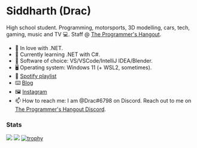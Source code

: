 # Siddharth (Drac)

High school student. Programming, motorsports, 3D modelling, cars, tech, gaming, music and TV :computer:. Staff @ [The Programmer's Hangout](https://discord.gg/programming).

- 🌱 In love with .NET. 
- 📘 Currently learning .NET with C#.
- 📔 Software of choice: VS/VSCode/IntelliJ IDEA/Blender.
- 🖥️ Operating system: Windows 11 (+ WSL2, sometimes).
- 🎵 [Spotify playlist](https://open.spotify.com/playlist/16c8EwGMSEp9NSRW8uZOSL?si=41c4699d34754baa)
- ⌨️ [Blog](https://bush-car-dcc.notion.site/04baa12ee4aa4119aa9293ea4f5c2d77?v=5c9e4f3401914d48bc9cbc0e37f95b07)
- 🖼️ [Instagram](https://www.instagram.com/dracthedino/)
- 📫 How to reach me: I am @Drac#6798 on Discord. Reach out to me on [The Programmer's Hangout Discord](https://discord.gg/programming).

### Stats

![](https://github.com/DracTheDino/github-stats/blob/master/generated/overview.svg)
![](https://github.com/DracTheDino/github-stats/blob/master/generated/languages.svg)
[![trophy](https://github-profile-trophy.vercel.app/?username=DracTheDino)](https://github.com/ryo-ma/github-profile-trophy)
